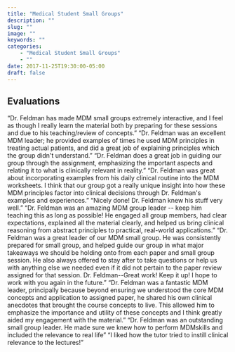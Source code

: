 ```yaml
---
title: "Medical Student Small Groups"
description: ""
slug: ""
image: ""
keywords: ""
categories:
    - "Medical Student Small Groups"
    - ""
date: 2017-11-25T19:30:00-05:00
draft: false
---
```


## Evaluations

“Dr. Feldman has made MDM small groups extremely interactive, and I feel as though I really learn the material both by preparing for these sessions and due to his teaching/review of concepts.”
“Dr. Feldman was an excellent MDM leader; he provided examples of times he used MDM principles in treating actual patients, and did a great job of explaining principles which the group didn't understand.”
“Dr. Feldman does a great job in guiding our group through the assignment, emphasizing the important aspects and relating it to what is clinically relevant in reality.”
“Dr. Feldman was great about incorporating examples from his daily clinical routine into the MDM worksheets. I think that our group got a really unique insight into how these MDM principles factor into clinical decisions through Dr. Feldman's examples and experiences.”
“Nicely done! Dr. Feldman knew his stuff very well.”
“Dr. Feldman was an amazing MDM group leader -- keep him teaching this as long as possible!
He engaged all group members, had clear expectations, explained all the material clearly, and helped us bring clinical reasoning from abstract principles to practical, real-world applications.”
“Dr. Feldman was a great leader of our MDM small group. He was consistently prepared for small group, and helped guide our group in what major takeaways we should be holding onto from each paper and small group session. He also always offered to stay after to take questions or help us with anything else we needed even if it did not pertain to the paper review assigned for that session. Dr. Feldman--Great work! Keep it up! I hope to work with you again in the future.”
“Dr. Feldman was a fantastic MDM leader, principally because beyond ensuring we understood the core MDM concepts and application to assigned paper, he shared his own clinical anecdotes that brought the course concepts to live. This allowed him to emphasize the importance and utility of these concepts and I think greatly aided my engagement with the material.”
“Dr. Feldman was an outstanding small group leader. He made sure we knew how to perform MDMskills and included the relevance to real life”
“I liked how the tutor tried to instill clinical relevance to the lectures!”
